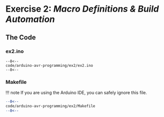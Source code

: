 # Exercise 2: *Macro Definitions & Build Automation*

## The Code

### ex2.ino

```arduino linenums="1"
--8<--
code/arduino-avr-programming/ex2/ex2.ino
--8<--
```

### Makefile

!!! note
	If you are using the Arduino IDE, you can safely ignore this file.

```makefile linenums="1"
--8<--
code/arduino-avr-programming/ex2/Makefile
--8<--
```
